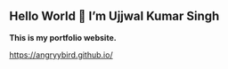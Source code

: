 <p><h2>Hello World 👋 I’m Ujjwal Kumar Singh</h2></p>
  <p><b>This is my portfolio website.</b></p>
  <a href="https://angryybird.github.io/">https://angryybird.github.io/</a>



<!---
angrybird04/angrybird04 is a ✨ special ✨ repository because its `README.md` (this file) appears on your GitHub profile.
You can click the Preview link to take a look at your changes.
--->
